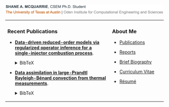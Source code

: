 ![](./img/signature.svg)

<table><tr><td valign="top" width="66%">

### Recent Publications

- [**Data-driven reduced-order models via regularized operator inference for a single-injector combustion process**](https://arxiv.org/abs/2008.02862).<details><summary>BibTeX</summary><pre>
@article{MHW2020regOpInfCombustion,
    title   = {Data-driven reduced-order models via regularized operator inference for a single-injector combustion process},
    author  = {McQuarrie, S. A. and Huang, C. and Willcox, K.},
    journal = {arXiv preprint arXiv:2008.02862},
    year    = {2020}
}</pre></details>

- [**Data assimilation in large-Prandtl Rayleigh-Bénard convection from thermal measurements**](https://epubs.siam.org/doi/abs/10.1137/19M1248327).<details><summary>BibTeX</summary><pre>
@article{FGMMW2020RBDAfromThermal,
    title     = {Data Assimilation in Large {P}randtl {R}ayleigh-{B}{\\'e}nard Convection from Thermal Measurements},
    author    = {Farhat, A. and Glatt-Holtz, N. E. and Martinez, V. R. and McQuarrie, S. A. and Whitehead, J. P.},
    journal   = {SIAM Journal on Applied Dynamical Systems},
    volume    = {19},
    number    = {1},
    pages     = {510--540},
    year      = {2020},
    publisher = {SIAM}
}</pre></details>

</td><td valign="top" width="34%">

### About Me

- [Publications]()

- [Reports]()

- [Brief Biography]()

- [Curriculum Vitae]()

- [Résumé]()

</td></tr></table>

<!-- ![Shane's github stats](https://github-readme-stats.vercel.app/api?username=shanemcq18&count_private=true&hide=stars,issues&show_icons=true) -->
